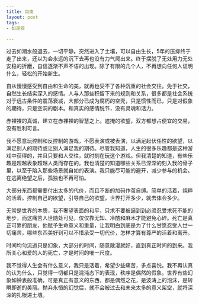 ```yaml
---
title: 自由
layout: post
tags:
- 如是观
 
---
```


过去如潮水般退去，一切平静。突然进入了土壤，可以自由生长，5年的压抑终于走了出来，还以为会永远的沉下去再也没有力气爬出来。终于摆脱了无处用力无处安稳的折磨，自信逐渐不声不语的出现。除了有限的几个人，不再想向任何人证明什么，轻松的开始新生。

自从慢慢感受到自由和生命的美，就再也受不了各种沉重的社会交往。免于社交，自然生长结实深入的感情。人与人那些积留下来的规则和关系，很多都是社会系统对于远古条件的震荡衰减，大部分已成为腐朽的空壳，只是惯性而已，只是对假象的期待，只是空洞的剧本。和真实的感情脱节，没有灵魂和活力。

赤裸裸的真诚，建立在赤裸裸的智慧之上。遮掩的欲望，双方都想占便宜的交易，没有胜利可言。

我不愿意玩控制和反控制的游戏，不愿表演或被表演，以满足起伏任性的欲望，以满足别人的期待或让别人满足我的期待。尽管我知道，人生的很多乐趣都是这种游戏中获得的，并且只要和人交往，就时刻在玩这个游戏。但我清楚的知道，有些乐趣是超越表象超越人类而存在的。我也清楚的知道哪些关系已深深的刻入我的骨子里，以至于陷入那些场景就自如的表演。我只能尽可能的避开，减少参与的机会。在逃离绝望之后，孤独也不再可怕。

大部分东西都需要付出太多的代价，而且不断的加码作茧自缚。简单的活着，纯粹的活着。控制自己的欲望，引导自己的欲望，世界打开多少，就去体会多少。

无常是世界的本质，我不奢望表面的和平，只求不要被逼到到必须忍受求死不能的地步，而这痛苦人世随处可见，仅仅靠无知、冷酷和麻木才能避免心碎。死亡是真正可靠的朋友，他赋予生命意义和重量，让我明白到底是为了什么甘愿忍受人世一切痛苦，哪些东西美好到可以不惜承受一切代价，怎样才算有尊严的活着和离开。

时间均匀流逝只是幻象，大部分的时间，随意散漫就好，直到真正时间的到来。我所关心和爱的人的死亡，才是时间的唯一尺度。

我不觉得人生会有什么意义，我只是活着，希望少些痛苦，多点喜悦。我不再认真的认为什么，只觉得一切都只是混沌态下的表现，秩序是偶然的假象。世界有些幻象如钟表般准确，可是真正有意义的东西，都是偶然之花，是波涛上的泡沫，是转瞬即逝的美丽。抛弃永恒的幻觉后，就不会被过去和未来太多的意义架空，就将深深的扎根进土壤。


